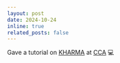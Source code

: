 ```yaml
---
layout: post
date: 2024-10-24
inline: true
related_posts: false
---
```


Gave a tutorial on <a href="https://github.com/AFD-Illinois/kharma">KHARMA</a> at <a href="https://www.simonsfoundation.org/flatiron/center-for-computational-astrophysics/">CCA</a> :computer: